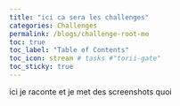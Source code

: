 ```yaml
---
title: "ici ca sera les challenges"
categories: Challenges
permalink: /blogs/challenge-root-me
toc: true
toc_label: "Table of Contents"
toc_icon: stream # tasks #"torii-gate"
toc_sticky: true
---
```

ici je raconte et je met des screenshots quoi 